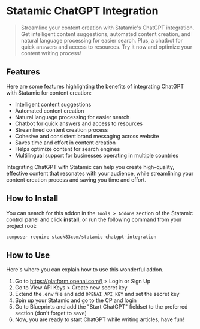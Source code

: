 # Statamic ChatGPT Integration

> Streamline your content creation with Statamic's ChatGPT integration. Get intelligent content suggestions, automated content creation, and natural language processing for easier search. Plus, a chatbot for quick answers and access to resources. Try it now and optimize your content writing process!

## Features

Here are some features highlighting the benefits of integrating ChatGPT with Statamic for content creation:

- Intelligent content suggestions
- Automated content creation
- Natural language processing for easier search
- Chatbot for quick answers and access to resources
- Streamlined content creation process
- Cohesive and consistent brand messaging across website
- Saves time and effort in content creation
- Helps optimize content for search engines
- Multilingual support for businesses operating in multiple countries

Integrating ChatGPT with Statamic can help you create high-quality, effective content that resonates with your audience, while streamlining your content creation process and saving you time and effort.

## How to Install

You can search for this addon in the `Tools > Addons` section of the Statamic control panel and click **install**, or run the following command from your project root:

``` bash
composer require stack83com/statamic-chatgpt-integration
```

## How to Use

Here's where you can explain how to use this wonderful addon.

1. Go to [https://platform.openai.com/)](https://platform.openai.com/) > Login or Sign Up
2. Go to View API Keys > Create new secret key
3. Extend the .env file and add `OPENAI_API_KEY` and set the secret key
4. Spin up your Statamic and go to the CP and login
5. Go to Blueprints and add the "Start ChatGPT" fieldset to the preferred section (don't forget to save)
6. Now, you are ready to start ChatGPT while writing articles, have fun!
